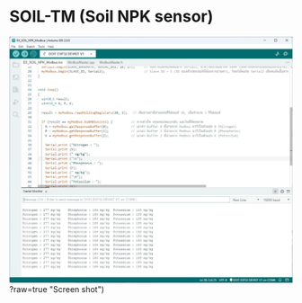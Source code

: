 # SOIL-TM (Soil NPK sensor)

![Soil NPK sensor](https://github.com/summation2009/Modbus-sensor/blob/main/EX_SOIL_NPK_Modbus/messageImage_1665113682350.jpg)?raw=true "Screen shot")
